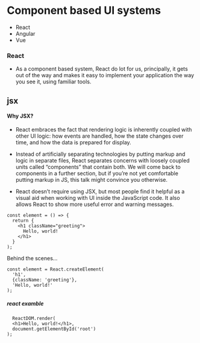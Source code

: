 # Component based UI systems 
* React
* Angular
* Vue

### React
- As a component based system, React do lot for us, principally, it gets out of the way and makes it easy to implement your application the way you see it, using familiar tools.

## jsx
#### Why JSX?
 - React embraces the fact that rendering logic is inherently coupled with other UI logic: how events are handled, how the state changes over time, and how the data is prepared for display.

 - Instead of artificially separating technologies by putting markup and logic in separate files, React separates concerns with loosely coupled units called “components” that contain both. We will come back to components in a further section, but if you’re not yet comfortable putting markup in JS, this talk might convince you otherwise.

 - React doesn’t require using JSX, but most people find it helpful as a visual aid when working with UI inside the JavaScript code. It also allows React to show more useful error and warning messages.
```
const element = () => {
  return {
    <h1 className="greeting">
      Hello, world!
    </h1>
  }
);
```
Behind the scenes…
```
const element = React.createElement(
  'h1',
  {className: 'greeting'},
  'Hello, world!'
);
```
##### react examble
```
  ReactDOM.render(
  <h1>Hello, world!</h1>,
  document.getElementById('root')
);
```
